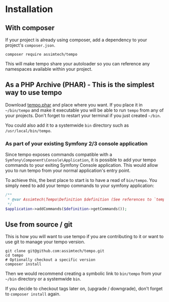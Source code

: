 # Installation


## With composer

If your project is already using composer, add a dependency to your project's `composer.json`.

```shell
composer require assimtech/tempo
```

This will make tempo share your autoloader so you can reference any namespaces available within your project.


## As a PHP Archive (PHAR) - This is the simplest way to use tempo

Download [tempo.phar](https://github.com/assimtech/tempo/releases/download/0.3.0/tempo.phar) and place where you want.
If you place it in `~/bin/tempo` and make it executable you will be able to run `tempo` from any of your projects. Don't
forget to restart your terminal if you just created `~/bin`.

You could also add it to a systemwide `bin` directory such as `/usr/local/bin/tempo`.


### As part of your existing Symfony 2/3 console application

Since tempo exposes commands compatible with a `Symfony\Component\Console\Application`, it is possible to add your tempo
commands to your exiting Symfony Console application.  This would allow you to run tempo from your normal application's
entry point.

To achieve this, the best place to start is to have a read of `bin/tempo`.  You simply need to add your tempo commands
to your symfony application:

```php
/**
 * @var Assimtech\Tempo\Definition $definition (See references to `tempo.php` throughout this documentation)
 */
$application->addCommands($definition->getCommands());
```


## Use from source / git

This is how you will want to use tempo if you are contributing to it or want to use git to manage your tempo version.

```shell
git clone git@github.com:assimtech/tempo.git
cd tempo
# Optionally checkout a specific version
composer install
```

Then we would recommend creating a symbolic link to `bin/tempo` from your `~/bin` directory or a systemwide `bin`.

If you decide to checkout tags later on, (upgrade / downgrade), don't forget to `composer install` again.
